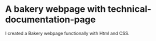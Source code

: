 # A bakery webpage with technical-documentation-page


I created a Bakery webpage functionally with Html and CSS.
